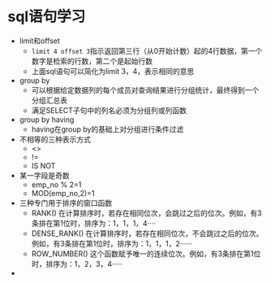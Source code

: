 # sql语句学习

- limit和offset
  - `limit 4 offset 3`指示返回第三行（从0开始计数）起的4行数据，第一个数字是检索的行数，第二个是起始行数
  - 上面sql语句可以简化为limit 3，4，表示相同的意思
- group by
  - 可以根据给定数据列的每个成员对查询结果进行分组统计，最终得到一个分组汇总表
  - 满足SELECT子句中的列名必须为分组列或列函数
- group by having
  - having在group by的基础上对分组进行条件过滤
- 不相等的三种表示方式
  - <> 
  - !=
  -  IS NOT
- 某一字段是奇数
  - emp_no % 2=1
  - MOD(emp_no,2)=1
- 三种专门用于排序的窗口函数
  -    RANK() 在计算排序时，若存在相同位次，会跳过之后的位次。例如，有3条排在第1位时，排序为：1，1，1，4····
  - DENSE_RANK() 在计算排序时，若存在相同位次，不会跳过之后的位次。例如，有3条排在第1位时，排序为：1，1，1，2······
  - ROW_NUMBER()  这个函数赋予唯一的连续位次。例如，有3条排在第1位时，排序为：1，2，3，4·····
- 

